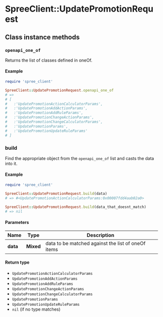 # SpreeClient::UpdatePromotionRequest

## Class instance methods

### `openapi_one_of`

Returns the list of classes defined in oneOf.

#### Example

```ruby
require 'spree_client'

SpreeClient::UpdatePromotionRequest.openapi_one_of
# =>
# [
#   :'UpdatePromotionActionCalculatorParams',
#   :'UpdatePromotionAddActionParams',
#   :'UpdatePromotionAddRuleParams',
#   :'UpdatePromotionChangeActionParams',
#   :'UpdatePromotionChangeCalculatorParams',
#   :'UpdatePromotionParams',
#   :'UpdatePromotionUpdateRuleParams'
# ]
```

### build

Find the appropriate object from the `openapi_one_of` list and casts the data into it.

#### Example

```ruby
require 'spree_client'

SpreeClient::UpdatePromotionRequest.build(data)
# => #<UpdatePromotionActionCalculatorParams:0x00007fdd4aab02a0>

SpreeClient::UpdatePromotionRequest.build(data_that_doesnt_match)
# => nil
```

#### Parameters

| Name | Type | Description |
| ---- | ---- | ----------- |
| **data** | **Mixed** | data to be matched against the list of oneOf items |

#### Return type

- `UpdatePromotionActionCalculatorParams`
- `UpdatePromotionAddActionParams`
- `UpdatePromotionAddRuleParams`
- `UpdatePromotionChangeActionParams`
- `UpdatePromotionChangeCalculatorParams`
- `UpdatePromotionParams`
- `UpdatePromotionUpdateRuleParams`
- `nil` (if no type matches)

